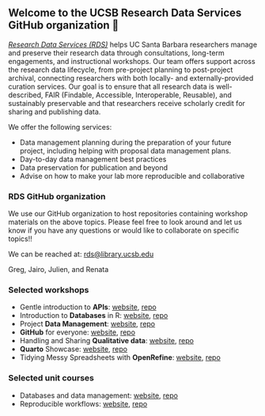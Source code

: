 ## Welcome to the UCSB Research Data Services GitHub organization 👋

_[Research Data Services (RDS)](https://www.library.ucsb.edu/research-data-services)_ helps UC Santa Barbara researchers manage and preserve their research data through consultations, long-term engagements, and instructional workshops. 
Our team offers support across the research data lifecycle, from pre-project planning to post-project archival, connecting researchers with both locally- and externally-provided curation services. 
Our goal is to ensure that all research data is well-described, FAIR (Findable, Accessible, Interoperable, Reusable), and sustainably preservable and that researchers receive scholarly credit for sharing and publishing data.

We offer the following services:
- Data management planning during the preparation of your future project, including helping with proposal data management plans.
- Day-to-day data management best practices
- Data preservation for publication and beyond
- Advise on how to make your lab more reproducible and collaborative


### RDS GitHub organization

We use our GitHub organization to host repositories containing workshop materials on the above topics. Please feel free to look around and let us know if you have any questions or would like to collaborate on specific topics!!

We can be reached at: rds@library.ucsb.edu

Greg, Jairo, Julien, and Renata

### Selected workshops 

- Gentle introduction to **APIs**: [website](https://jairomelo.com/intro2APIs/chapters/interact-apis.html), [repo](https://github.com/UCSB-Library-Research-Data-Services/intro2APIs)
- Introduction to **Databases** in R: [website](https://ucsb-library-research-data-services.github.io/intro-database-r/hands-on.html), [repo](https://github.com/UCSB-Library-Research-Data-Services/intro-database-r)
- Project **Data Management**: [website](https://ucsb-library-research-data-services.github.io/project-data-management/), [repo](https://github.com/UCSB-Library-Research-Data-Services/project-data-management)
- **GitHub** for everyone: [website](https://ucsb-library-research-data-services.github.io/github-4everyone/), [repo](https://github.com/UCSB-Library-Research-Data-Services/github-4everyone)
- Handling and Sharing **Qualitative data**: [website](https://ucsb-library-research-data-services.github.io/qualdata-training/), [repo](https://github.com/UCSB-Library-Research-Data-Services/qualdata-training)
- **Quarto** Showcase: [website](https://ucsb-library-research-data-services.github.io/ucldw25-quarto-showcase/), [repo](https://github.com/UCSB-Library-Research-Data-Services/ucldw25-quarto-showcase)
- Tidying Messy Spreadsheets with **OpenRefine**: [website](https://ucsb-library-research-data-services.github.io/openrefine/), [repo](https://github.com/UCSB-Library-Research-Data-Services/openrefine)

### Selected unit courses

- Databases and data management: [website](https://ucsb-library-research-data-services.github.io/bren-eds213/), [repo](https://github.com/UCSB-Library-Research-Data-Services/bren-eds213)
- Reproducible workflows: [website](https://eds-214.github.io/EDS-214-analytical-workflows/), [repo](https://github.com/eds-214)
